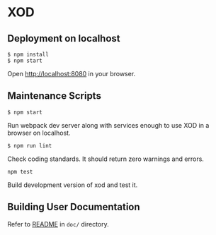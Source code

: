 XOD
===

Deployment on localhost
-----------------------

    $ npm install
    $ npm start

Open <http://localhost:8080> in your browser.

Maintenance Scripts
-------------------

    $ npm start

Run webpack dev server along with services enough to use XOD in a browser on
localhost.

    $ npm run lint

Check coding standards. It should return zero warnings and errors.

    npm test

Build development version of xod and test it.

Building User Documentation
---------------------------

Refer to [README](doc/README.md) in `doc/` directory.
